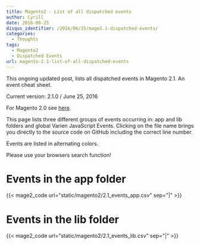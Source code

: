 ```yaml
---
title: Magento2 - List of all dispatched events
author: Cyrill
date: 2016-06-25
disqus_identifier: /2016/06/25/mage2.1-dispatched-events/
categories:
  - Thoughts
tags:
  - Magento2
  - Dispatched Events
url: magento-2.1-list-of-all-dispatched-events  
---
```


This ongoing updated post, lists all dispatched events in Magento 2.1. An event cheat sheet.

Current version: 2.1.0 / June 25, 2016

For Magento 2.0 see [here](/magento2-list-of-all-dispatched-events).

<!--more-->

This page lists three different groups of events occurring in: app and lib folders
and global Varien JavaScript Events. Clicking on the file name brings you directly
to the source code on GitHub including the correct line number.

Events are listed in alternating colors.

Please use your browsers search function!

# Events in the app folder

{{< mage2_code url="static/magento2/2.1_events_app.csv" sep="|" >}}

# Events in the lib folder

{{< mage2_code url="static/magento2/2.1_events_lib.csv" sep="|" >}}

